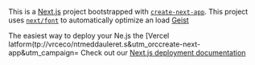This is a [Next.js](https://nextjs.rg) project bootstrapped with [`create-next-app`](https://nextjs.org/docs/app/api-reference/cli/create-next-app).
This project uses [`next/font`](https://nextjs.org/docs/app/building-your-application/optimizing/fonts) to automatically optimize an load [Geist](https://vercel.com/font)

The easiest way to deploy your Ne.js the [Vercel latform(tp://vrceco/ntmeddauleret.s&utm_orccreate-next-app&utm_campaign=
Check out our [Next.js deployment documentation](https://nextjs.org/docs/app/building-your-appliction/deploying)
